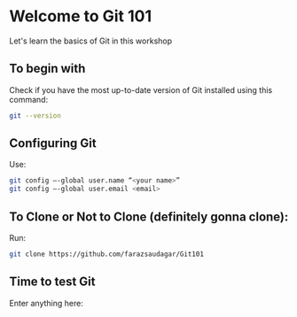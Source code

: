 # Welcome to Git 101

Let's learn the basics of Git in this workshop

## To begin with

Check if you have the most up-to-date version of Git installed using this command:

```bash
git --version
```

## Configuring Git

Use:
```bash
git config —-global user.name “<your name>”
git config —-global user.email <email>
```

## To Clone or Not to Clone (definitely gonna clone):

Run:
```bash
git clone https://github.com/farazsaudagar/Git101
```
## Time to test Git

Enter anything here: 
